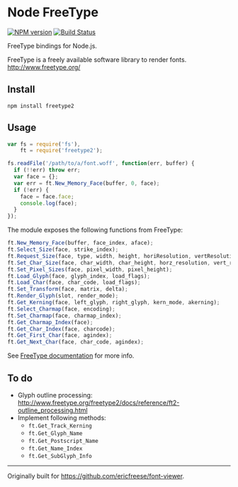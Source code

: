 # Node FreeType

[![NPM version](https://badge.fury.io/js/freetype2.png)](http://badge.fury.io/js/freetype2)
[![Build Status](https://travis-ci.org/ericfreese/node-freetype2.png?branch=master)](https://travis-ci.org/ericfreese/node-freetype2)

FreeType bindings for Node.js.

FreeType is a freely available software library to render fonts. http://www.freetype.org/

## Install

`npm install freetype2`

## Usage

``` javascript
var fs = require('fs'),
    ft = require('freetype2');

fs.readFile('/path/to/a/font.woff', function(err, buffer) {
  if (!!err) throw err;
  var face = {};
  var err = ft.New_Memory_Face(buffer, 0, face);
  if (!err) {
    face = face.face;
    console.log(face);
  }
});
```

The module exposes the following functions from FreeType:

``` javascript
ft.New_Memory_Face(buffer, face_index, aface);
ft.Select_Size(face, strike_index);
ft.Request_Size(face, type, width, height, horiResolution, vertResolution);
ft.Set_Char_Size(face, char_width, char_height, horz_resolution, vert_resolution);
ft.Set_Pixel_Sizes(face, pixel_width, pixel_height);
ft.Load_Glyph(face, glyph_index, load_flags);
ft.Load_Char(face, char_code, load_flags);
ft.Set_Transform(face, matrix, delta);
ft.Render_Glyph(slot, render_mode);
ft.Get_Kerning(face, left_glyph, right_glyph, kern_mode, akerning);
ft.Select_Charmap(face, encoding);
ft.Set_Charmap(face, charmap_index);
ft.Get_Charmap_Index(face);
ft.Get_Char_Index(face, charcode);
ft.Get_First_Char(face, agindex);
ft.Get_Next_Char(face, char_code, agindex);
```

See [FreeType documentation](http://www.freetype.org/freetype2/docs/reference/ft2-index.html) for more info.

## To do

- Glyph outline processing: http://www.freetype.org/freetype2/docs/reference/ft2-outline_processing.html
- Implement following methods:
    - `ft.Get_Track_Kerning`
    - `ft.Get_Glyph_Name`
    - `ft.Get_Postscript_Name`
    - `ft.Get_Name_Index`
    - `ft.Get_SubGlyph_Info`

---

Originally built for https://github.com/ericfreese/font-viewer.
